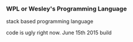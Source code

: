 ### WPL or Wesley's Programming Language

stack based programming language


code is ugly right now. 
June 15th 2015 build